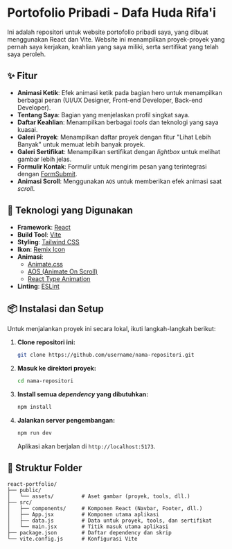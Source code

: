 # Portofolio Pribadi - Dafa Huda Rifa'i

Ini adalah repositori untuk website portofolio pribadi saya, yang dibuat menggunakan React dan Vite. Website ini menampilkan proyek-proyek yang pernah saya kerjakan, keahlian yang saya miliki, serta sertifikat yang telah saya peroleh.

## ✨ Fitur

- **Animasi Ketik**: Efek animasi ketik pada bagian hero untuk menampilkan berbagai peran (UI/UX Designer, Front-end Developer, Back-end Developer).
- **Tentang Saya**: Bagian yang menjelaskan profil singkat saya.
- **Daftar Keahlian**: Menampilkan berbagai *tools* dan teknologi yang saya kuasai.
- **Galeri Proyek**: Menampilkan daftar proyek dengan fitur "Lihat Lebih Banyak" untuk memuat lebih banyak proyek.
- **Galeri Sertifikat**: Menampilkan sertifikat dengan *lightbox* untuk melihat gambar lebih jelas.
- **Formulir Kontak**: Formulir untuk mengirim pesan yang terintegrasi dengan [FormSubmit](https://formsubmit.co/).
- **Animasi Scroll**: Menggunakan `AOS` untuk memberikan efek animasi saat *scroll*.

## 🚀 Teknologi yang Digunakan

- **Framework**: [React](https://reactjs.org/)
- **Build Tool**: [Vite](https://vitejs.dev/)
- **Styling**: [Tailwind CSS](https://tailwindcss.com/)
- **Ikon**: [Remix Icon](https://remixicon.com/)
- **Animasi**:
  - [Animate.css](https://animate.style/)
  - [AOS (Animate On Scroll)](https://michalsnik.github.io/aos/)
  - [React Type Animation](https://www.npmjs.com/package/react-type-animation)
- **Linting**: [ESLint](https://eslint.org/)

## 📦 Instalasi dan Setup

Untuk menjalankan proyek ini secara lokal, ikuti langkah-langkah berikut:

1.  **Clone repositori ini:**
    ```bash
    git clone https://github.com/username/nama-repositori.git
    ```

2.  **Masuk ke direktori proyek:**
    ```bash
    cd nama-repositori
    ```

3.  **Install semua *dependency* yang dibutuhkan:**
    ```bash
    npm install
    ```

4.  **Jalankan server pengembangan:**
    ```bash
    npm run dev
    ```

    Aplikasi akan berjalan di `http://localhost:5173`.

## 📂 Struktur Folder

```
react-portfolio/
├── public/
│   └── assets/         # Aset gambar (proyek, tools, dll.)
├── src/
│   ├── components/     # Komponen React (Navbar, Footer, dll.)
│   ├── App.jsx         # Komponen utama aplikasi
│   ├── data.js         # Data untuk proyek, tools, dan sertifikat
│   └── main.jsx        # Titik masuk utama aplikasi
├── package.json        # Daftar dependency dan skrip
└── vite.config.js      # Konfigurasi Vite
```